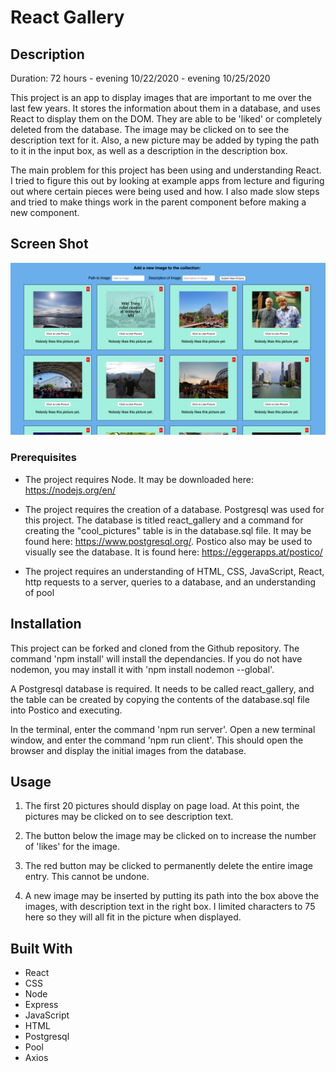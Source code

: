 # React Gallery

## Description

Duration: 72 hours - evening 10/22/2020 - evening 10/25/2020

This project is an app to display images that are important to me over the last few years.  It stores the information about them in a database, and uses React to display them on the DOM.  They are able to be 'liked' or completely deleted from the database.  The image may be clicked on to see the description text for it.  Also, a new picture may be added by typing the path to it in the input box, as well as a description in the description box.

The main problem for this project has been using and understanding React.  I tried to figure this out by looking at example apps from lecture and figuring out where certain pieces were being used and how.  I also made slow steps and tried to make things work in the parent component before making a new component.

## Screen Shot

![Screen Shot](public/images/Screen.png)

### Prerequisites

- The project requires Node.  It may be downloaded here: https://nodejs.org/en/

- The project requires the creation of a database.  Postgresql was used for this project.  The database is titled react_gallery and a command for creating the "cool_pictures" table is in the database.sql file.  It may be found here: https://www.postgresql.org/.  Postico also may be used to visually see the database.  It is found here: https://eggerapps.at/postico/

- The project requires an understanding of HTML, CSS, JavaScript, React, http requests to a server, queries to a database, and an understanding of pool

## Installation

This project can be forked and cloned from the Github repository.  The command 'npm install' will install the dependancies.  If you do not have nodemon, you may install it with 'npm install nodemon --global'.

A Postgresql database is required.  It needs to be called react_gallery, and the table can be created by copying the contents of the database.sql file into Postico and executing.

In the terminal, enter the command 'npm run server'.  Open a new terminal window, and enter the command 'npm run client'.  This should open the browser and display the initial images from the database.

## Usage

1. The first 20 pictures should display on page load.  At this point, the pictures may be clicked on to see description text.  

2.  The button below the image may be clicked on to increase the number of 'likes' for the image.  

3.  The red button may be clicked to permanently delete the entire image entry.  This cannot be undone.

4.  A new image may be inserted by putting its path into the box above the images, with description text in the right box.  I limited characters to 75 here so they will all fit in the picture when displayed.

## Built With

- React
- CSS
- Node
- Express
- JavaScript
- HTML
- Postgresql
- Pool
- Axios